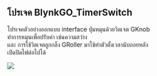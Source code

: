 ## โปรเจค BlynkGO_TimerSwitch

โปรเจคตัวอย่างออกแบบ interface ปุ่มหมุนด้วยวิตเจต GKnob  
ทำการหมุนเพื่อปรับค่า เช่นความสว่าง  
และ การใช้วิตเจตลูกกลิ้ง GRoller มาใช้ทำตัวตั้งเวลานับถอยหลัง  
เปิดปิดไฟต่อไปได้ 

<p align=left><img src="BlynkGO_TimerSwitch.gif"></p>

